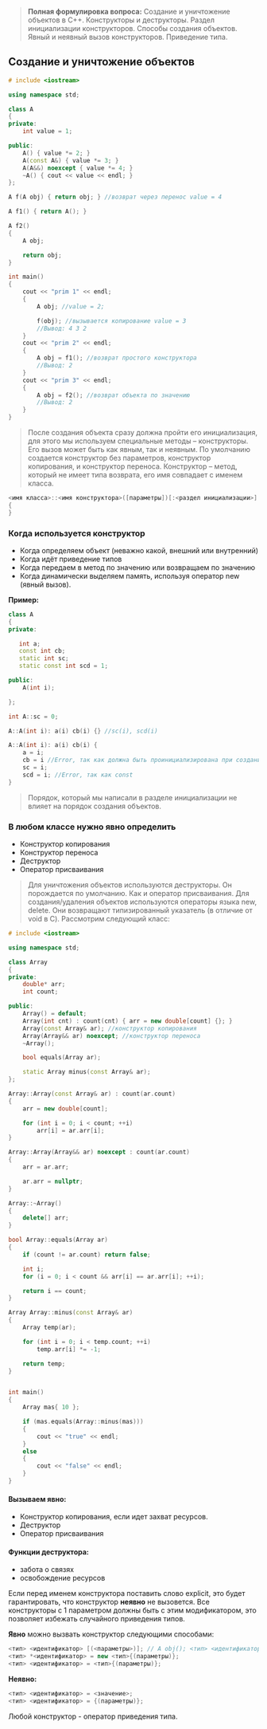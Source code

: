  > **Полная формулировка вопроса:** Создание и уничтожение объектов в С++. Конструкторы и деструкторы. Раздел инициализации конструкторов. Способы создания объектов. Явный и неявный вызов конструкторов. Приведение типа.

## Создание и уничтожение объектов
```c++
# include <iostream>

using namespace std;

class A
{
private:
    int value = 1;

public:
    A() { value *= 2; }
    A(const A&) { value *= 3; }
    A(A&&) noexcept { value *= 4; }
    ~A() { cout << value << endl; }
};

A f(A obj) { return obj; } //возврат через перенос value = 4

A f1() { return A(); }

A f2()
{
    A obj;

    return obj;
}

int main()
{
    cout << "prim 1" << endl;
    {
        A obj; //value = 2;

        f(obj); //вызывается копирование value = 3
		//Вывод: 4 3 2
    }
    cout << "prim 2" << endl;
    {
        A obj = f1(); //возврат простого конструктора
        //Вывод: 2
    }
    cout << "prim 3" << endl;
    {
        A obj = f2(); //возврат объекта по значению
        //Вывод: 2
    }
}
```


>После создания объекта сразу должна пройти его инициализация, для этого мы используем специальные методы – конструкторы. Его вызов может быть как явным, так и неявным. По умолчанию создается конструктор без параметров, конструктор копирования, и конструктор переноса. Конструктор – метод, который не имеет типа возврата, его имя совпадает с именем класса.

```c++
<имя класса>::<имя конструктора>([параметры])[:<раздел инициализации>]
{  
}
```
### Когда используется конструктор

- Когда определяем объект (неважно какой, внешний или внутренний)
- Когда идёт приведение типов
- Когда передаем в метод по значению или возвращаем по значению
- Когда динамически выделяем память, используя оператор new (явный вызов).
 
**Пример:**
```c++
class A
{
private:

   int a;
   const int cb;
   static int sc;
   static const int scd = 1;

public:
    A(int i);

};

int A::sc = 0;

A::A(int i): a(i) cb(i) {} //sc(i), scd(i)

A::A(int i): a(i) cb(i) {
	a = i;
	cb = i //Error, так как должна быть проинициализирована при создании обьекта
	sc = i;
	scd = i; //Error, так как const 
} 
```

>Порядок, который мы написали в разделе инициализации не влияет на порядок создания объектов.
### В любом классе нужно явно определить
- Конструктор копирования
- Конструктор переноса
- Деструктор
- Оператор присваивания
 
>Для уничтожения объектов используются деструкторы. Он порождается по умолчанию. Как и оператор присваивания. Для создания/удаления объектов используются операторы языка new, delete. Они возвращают типизированный указатель (в отличие от void в C). Рассмотрим следующий класс:

```c++
# include <iostream>

using namespace std;

class Array
{
private:
    double* arr;
    int count;

public:
    Array() = default;
    Array(int cnt) : count(cnt) { arr = new double[count] {}; }
    Array(const Array& ar); //конструктор копирования
    Array(Array&& ar) noexcept; //конструктор переноса
    ~Array();

    bool equals(Array ar);

    static Array minus(const Array& ar);
};

Array::Array(const Array& ar) : count(ar.count)
{
    arr = new double[count];

    for (int i = 0; i < count; ++i)
        arr[i] = ar.arr[i];
}

Array::Array(Array&& ar) noexcept : count(ar.count)
{
    arr = ar.arr;

    ar.arr = nullptr;
}

Array::~Array()
{
    delete[] arr;
}

bool Array::equals(Array ar)
{
    if (count != ar.count) return false;

    int i;
    for (i = 0; i < count && arr[i] == ar.arr[i]; ++i);

    return i == count;
}

Array Array::minus(const Array& ar)
{
    Array temp(ar);

    for (int i = 0; i < temp.count; ++i)
        temp.arr[i] *= -1;

    return temp;
}


int main()
{
    Array mas{ 10 };

    if (mas.equals(Array::minus(mas)))
    {
        cout << "true" << endl;
    }
    else
    {
        cout << "false" << endl;
    }
}
```

#### Вызываем явно: 
- Конструктор  копирования, если идет захват ресурсов.
- Деструктор
-  Оператор присваивания
#### Функции деструктора:
- забота о связях
- освобождение ресурсов

Если перед именем конструктора поставить слово explicit, это будет гарантировать, что конструктор **неявно** не вызовется. Все конструкторы с 1 параметром должны быть с этим модификатором, это позволяет избежать случайного приведения типов.

**Явно** можно вызвать конструктор следующими способами:
```c++
<тип> <идентификатор> [(<параметры>)]; // A obj(); <тип> <идентификатор> {[параметры]};  
<тип> *<идентификатор> = new <тип>{(параметры)};  
<тип> <идентификатор> = <тип>{(параметры)};
```

**Неявно:**
```c++
<тип> <идентификатор> = <значение>; 
<тип> <идентификатор> = {(параметры)};
```

Любой конструктор - оператор приведения типа.
